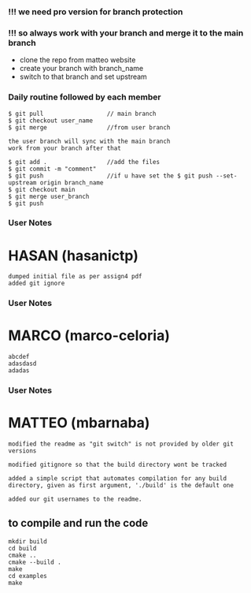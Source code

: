 ### !!! we need pro version for branch protection
### !!! so always work with your branch and merge it to the main branch

* clone the repo from matteo website
* create your branch with branch_name
* switch to that branch and set upstream


### Daily routine followed by each member
```
$ git pull                  // main branch
$ git checkout user_name
$ git merge                 //from user branch

the user branch will sync with the main branch
work from your branch after that 

$ git add .                 //add the files
$ git commit -m "comment"
$ git push                  //if u have set the $ git push --set-upstream origin branch_name
$ git checkout main 
$ git merge user_branch
$ git push
```

### User Notes
# HASAN (hasanictp)
```
dumped initial file as per assign4 pdf
added git ignore
```
### User Notes
# MARCO (marco-celoria)
```
abcdef
adasdasd
adadas
```

### User Notes
# MATTEO (mbarnaba)
```
modified the readme as "git switch" is not provided by older git versions

modified gitignore so that the build directory wont be tracked

added a simple script that automates compilation for any build
directory, given as first argument, './build' is the default one

added our git usernames to the readme. 

```


## to compile and run the code
```
mkdir build 
cd build 
cmake .. 
cmake --build .
make
cd examples
make
```
